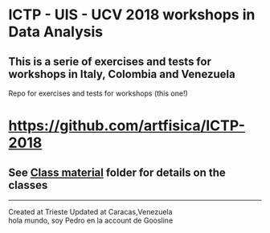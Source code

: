 # ICTP - UIS - UCV 2018 workshops in Data Analysis
## This is a serie of exercises and tests for workshops in Italy, Colombia and Venezuela

Repo for exercises and tests for workshops (this one!)
# https://github.com/artfisica/ICTP-2018

## See [Class material](https://github.com/artfisica/ICTP-2018/tree/master/class-material) folder for details on the classes

------------------------
Created at Trieste
Updated at Caracas,Venezuela    
hola mundo, soy Pedro en la account de Goosline
